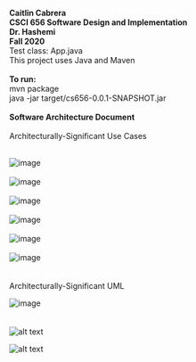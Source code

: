 
**Caitlin Cabrera <br>
CSCI 656 Software Design and Implementation <br>
Dr. Hashemi <br>
Fall 2020**
<br>
Test class: App.java
<br>
This project uses Java and Maven 
<br>
<br>
**To run:** 
<br>
mvn package
<br>
java -jar target/cs656-0.0.1-SNAPSHOT.jar
<br>
<br>
**Software Architecture Document**
<br>
<br>
Architecturally-Significant Use Cases
<br>
<br>

![image](https://drive.google.com/uc?export=view&id=1hzG1qKrGha0it2P2MLZ8KWn5wjAMsc-S)
<br>
<br>
![image](https://drive.google.com/uc?export=view&id=1teW5FMuSvJHS1__Lg8PhrMnql9b2m-5h)
<br>
<br>
![image](https://drive.google.com/uc?export=view&id=1RWb7JtudlyQzKLZil37Vzlnr-3fNPZEX)
<br>
<br>
![image](https://drive.google.com/uc?export=view&id=1VwkJB3A1el_O6WU99g38s-kAdQtYtYed)
<br>
<br>
![image](https://drive.google.com/uc?export=view&id=10iLtoMaCtImM0HtxQmDERqbhzn313ETN)
<br>
<br>
![image](https://drive.google.com/uc?export=view&id=15THd8-rEjHPjScjA8LtCImjyLzx1huOV)
<br>
<br>
<br>
Architecturally-Significant UML

![image](https://drive.google.com/uc?export=view&id=16vI603xK_QtH_eRK8CgVmKO5CdEt1oVX)
<br>
<br>
<br>
![alt text](https://www.bestdesigns.co/uploads/inspiration_images/9200/990__1531237314_64_Postmates%20Top%20Logo%20Design_33c6a97d3177.jpeg)



![alt text](https://www.theindianwire.com/wp-content/uploads/2018/06/java.jpg)
